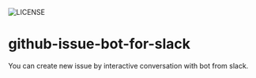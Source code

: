 ![LICENSE](https://img.shields.io/github/license/srea/github-issue-bot-for-slack.svg)

# github-issue-bot-for-slack
You can create new issue by interactive conversation with bot from slack.
